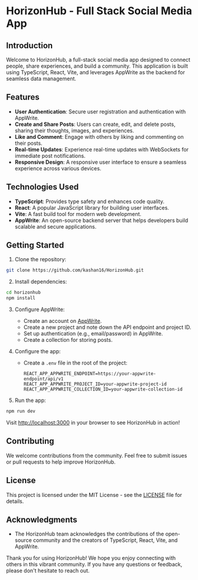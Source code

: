 # HorizonHub - Full Stack Social Media App

## Introduction

Welcome to HorizonHub, a full-stack social media app designed to connect people, share experiences, and build a community. This application is built using TypeScript, React, Vite, and leverages AppWrite as the backend for seamless data management.

## Features

- **User Authentication**: Secure user registration and authentication with AppWrite.
- **Create and Share Posts**: Users can create, edit, and delete posts, sharing their thoughts, images, and experiences.
- **Like and Comment**: Engage with others by liking and commenting on their posts.
- **Real-time Updates**: Experience real-time updates with WebSockets for immediate post notifications.
- **Responsive Design**: A responsive user interface to ensure a seamless experience across various devices.

## Technologies Used

- **TypeScript**: Provides type safety and enhances code quality.
- **React**: A popular JavaScript library for building user interfaces.
- **Vite**: A fast build tool for modern web development.
- **AppWrite**: An open-source backend server that helps developers build scalable and secure applications.

## Getting Started

1. Clone the repository:

```bash
git clone https://github.com/kashan16/HorizonHub.git
```

2. Install dependencies:

```bash
cd horizonhub
npm install
```

3. Configure AppWrite:

   - Create an account on [AppWrite](https://appwrite.io/).
   - Create a new project and note down the API endpoint and project ID.
   - Set up authentication (e.g., email/password) in AppWrite.
   - Create a collection for storing posts.

4. Configure the app:

   - Create a `.env` file in the root of the project:

     ```
     REACT_APP_APPWRITE_ENDPOINT=https://your-appwrite-endpoint/api/v1
     REACT_APP_APPWRITE_PROJECT_ID=your-appwrite-project-id
     REACT_APP_APPWRITE_COLLECTION_ID=your-appwrite-collection-id
     ```

5. Run the app:

```bash
npm run dev
```

Visit [http://localhost:3000](http://localhost:3000) in your browser to see HorizonHub in action!

## Contributing

We welcome contributions from the community. Feel free to submit issues or pull requests to help improve HorizonHub.

## License

This project is licensed under the MIT License - see the [LICENSE](LICENSE) file for details.

## Acknowledgments

- The HorizonHub team acknowledges the contributions of the open-source community and the creators of TypeScript, React, Vite, and AppWrite.

Thank you for using HorizonHub! We hope you enjoy connecting with others in this vibrant community. If you have any questions or feedback, please don't hesitate to reach out.
